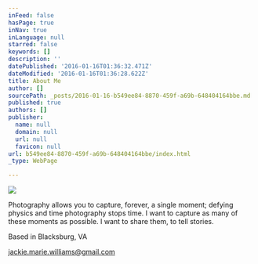 ```yaml
---
inFeed: false
hasPage: true
inNav: true
inLanguage: null
starred: false
keywords: []
description: ''
datePublished: '2016-01-16T01:36:32.471Z'
dateModified: '2016-01-16T01:36:28.622Z'
title: About Me
author: []
sourcePath: _posts/2016-01-16-b549ee84-8870-459f-a69b-648404164bbe.md
published: true
authors: []
publisher:
  name: null
  domain: null
  url: null
  favicon: null
url: b549ee84-8870-459f-a69b-648404164bbe/index.html
_type: WebPage

---
```

![](https://the-grid-user-content.s3-us-west-2.amazonaws.com/da1b2c80-da73-49b4-a75a-aa5ca1eb199e.JPG)

Photography allows you to capture, forever, a single moment; defying physics and time photography stops time. I want to capture as many of these moments as possible. I want to share them, to tell stories. 

Based in Blacksburg, VA

jackie.marie.williams@gmail.com